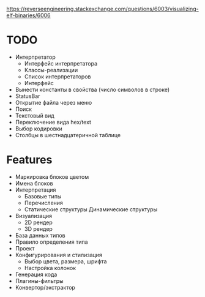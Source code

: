 https://reverseengineering.stackexchange.com/questions/6003/visualizing-elf-binaries/6006

# TODO

- Интерпретатор
    - Интерфейс интерпретатора
    - Классы-реализации
    - Список интерпретаторов
    - Интерфейс
- Вынести константы в свойства (число символов в строке)
- StatusBar
- Открытие файла через меню
- Поиск
- Текстовый вид
- Переключение вида hex/text
- Выбор кодировки
- Столбцы в шестнадцатеричной таблице

# Features

- Маркировка блоков цветом
- Имена блоков
- Интерпретация
	- Базовые типы
	- Перечисления
	- Статические структуры
	Динамические структуры
- Визуализация
	- 2D рендер
	- 3D рендер
- База данных типов
- Правило определения типа
- Проект
- Конфигурирования и стилизация
	- Выбор цвета, размера, шрифта
	- Настройка колонок
- Генерация кода
- Плагины-фильтры
- Конвертор/экстрактор
